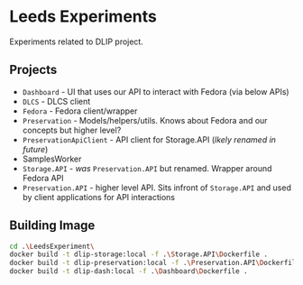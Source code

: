 # Leeds Experiments

Experiments related to DLIP project.

## Projects

* `Dashboard` - UI that uses our API to interact with Fedora (via below APIs)
* `DLCS` - DLCS client 
* `Fedora` - Fedora client/wrapper
* `Preservation` - Models/helpers/utils. Knows about Fedora and our concepts but higher level?
* `PreservationApiClient` - API client for Storage.API (*lkely renamed in future*)
* SamplesWorker
* `Storage.API` - _was_ `Preservation.API` but renamed. Wrapper around Fedora API
* `Preservation.API` - higher level API. Sits infront of `Storage.API` and used by client applications for API interactions

## Building Image

```bash
cd .\LeedsExperiment\
docker build -t dlip-storage:local -f .\Storage.API\Dockerfile .
docker build -t dlip-preservation:local -f .\Preservation.API\Dockerfile .
docker build -t dlip-dash:local -f .\Dashboard\Dockerfile .
```